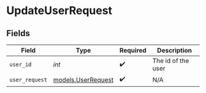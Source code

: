 # UpdateUserRequest


## Fields

| Field                                          | Type                                           | Required                                       | Description                                    |
| ---------------------------------------------- | ---------------------------------------------- | ---------------------------------------------- | ---------------------------------------------- |
| `user_id`                                      | *int*                                          | :heavy_check_mark:                             | The id of the user                             |
| `user_request`                                 | [models.UserRequest](../models/userrequest.md) | :heavy_check_mark:                             | N/A                                            |